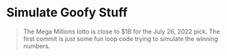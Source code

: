 # Simulate Goofy Stuff

> The Mega Millions lotto is close to $1B for the July 26, 2022 pick. The first commit is just some fun loop code trying to simulate the winning numbers.